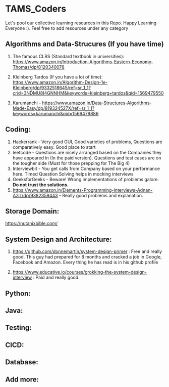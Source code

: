# TAMS_Coders
Let's pool our collective learning resources in this Repo. Happy Learning Everyone :). Feel free to add resources under any category

## Algorithms and Data-Strucures (If you have time)
1. The famous CLRS (Standard textbook in universities): https://www.amazon.in/Introduction-Algorithms-Eastern-Economy-Thomas/dp/8120340078
2. Kleinberg Tardos (If you have a lot of time): https://www.amazon.in/Algorithm-Design-1e-Kleinberg/dp/9332518645/ref=sr_1_1?crid=3NDMU8I4GNNHM&keywords=kleinberg+tardos&qid=1569479550

3. Karumanchi - https://www.amazon.in/Data-Structures-Algorithms-Made-Easy/dp/819324527X/ref=sr_1_1?keywords=karumanchi&qid=1569479886

## Coding:
1. Hackerrank - Very good GUI, Good varieties of problems, Questions are comparatively easy. Good place to start
2. leetcode -  Questions are nicely arranged based on the Companies they have appeared in (In the paid version). Questions and test cases are on the tougher side (Must for those prepping for The Big 4)
3. Interviewbit - You get calls from Company based on your performance here. Timed Question Solving helps in mocking interviews 
4. GeeksforGeeks - Beware! Wrong implementations of problems galore. **Do not trust the solutions.**
5. https://www.amazon.in/Elements-Programming-Interviews-Adnan-Aziz/dp/9382359443 - Really good problems and explanation.

## Storage Domain:
https://nutanixbible.com/

## System Design and Architecture:

1.  https://github.com/donnemartin/system-design-primer : Free and really good. This guy had prepared for 8 months and cracked a job in Google, Facebook and Amazon. Every thing he has read is in his github profile

2.  https://www.educative.io/courses/grokking-the-system-design-interview : Paid and really good.

## Python:

## Java:

## Testing:

## CICD:

## Database:

## Add more: 





